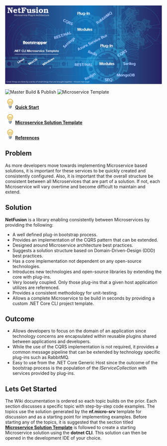 ![IMAGE](./img/project_logo.jpg)

![Master Build & Publish](https://github.com/grecosoft/NetFusion/workflows/Master%20Build%20&%20Publish/badge.svg?branch=master)
![Microservice Template](https://github.com/grecosoft/NetFusion/workflows/Microservice%20Template/badge.svg)

![IMAGE](./img/lightbulb-icon.png)[**Quick Start**](./quick.start)

![IMAGE](./img/lightbulb-icon.png)[**Microservice Solution Template**](./microservice.solution.template)

![IMAGE](./img/lightbulb-icon.png)[**References**](./references) 

## Problem

As more developers move towards implementing Microservice based solutions, it is important for these services to be quickly created and consistently configured.  Also, it is important that the overall structure be consistent between all Microservices that are part of a solution.  If not, each Microservice will vary overtime and become difficult to maintain and extend.

## Solution

**NetFusion** is a library enabling consistently between Microservices by providing the following:

* A well defined plug-in bootstrap process.
* Provides an implementation of the CQRS pattern that can be extended.
* Designed around Microservice architecture best practices.
* Suggests a solution structure based on Domain-Driven-Design (DDD) best practices.
* Has a core implementation not dependent on any open-source technologies.
* Introduces new technologies and open-source libraries by extending the core with plug-ins.
* Very loosely coupled. Only those plug-ins that a given host application utilizes are referenced.
* Provides a consistent methodology for unit-testing.
* Allows a complete Microservice to be build in seconds by providing a custom .NET Core CLI project template. 

## Outcome

* Allows developers to focus on the domain of an application since technology concerns are encapsulated within reusable plugins shared between applications and developers.
* While the use of the CQRS implementation is not required, it provides a common message pipeline that can be extended by technology specific plug-ins such as RabbitMQ.
* Easy to use from the .NET Core Generic Host since the outcome of the bootstrap process is the population of the *IServiceCollection* with services provided by plug-ins.

## Lets Get Started

The Wiki documentation is ordered so each topic builds on the prior.  Each section discusses a specific topic with step-by-step code examples.  The topics use the solution generated by the **nf.micro-srv** template for discussion and as a starting point for implementing examples.   Before starting any of the topics, it is suggested that the section titled **[Microservice Solution Template](./microservice.solution.template)** is followed to create a starting Microservice solution using the **dotnet CLI**.  This solution can then be opened in the development IDE of your choice.
